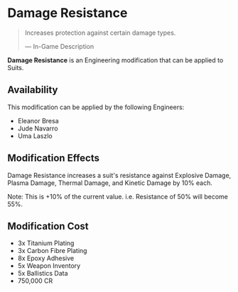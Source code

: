 # Damage Resistance
> 
> 
> Increases protection against certain damage types.
> 
> 
> — In-Game Description
> 

**Damage Resistance** is an Engineering modification that can be applied to Suits.

## Availability

This modification can be applied by the following Engineers:

- Eleanor Bresa
- Jude Navarro
- Uma Laszlo

## Modification Effects

Damage Resistance increases a suit's resistance against Explosive Damage, Plasma Damage, Thermal Damage, and Kinetic Damage by 10% each.

Note: This is +10% of the current value.  i.e.  Resistance of 50% will become 55%.

## Modification Cost

- 3x Titanium Plating
- 3x Carbon Fibre Plating
- 8x Epoxy Adhesive
- 5x Weapon Inventory
- 5x Ballistics Data
- 750,000 CR
